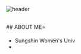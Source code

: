 ![header](https://capsule-render.vercel.app/api?type=slice&color=05022C&height=300&section=footer&text=LeeMinHyeong&fontSize=90&fontAlign=60&fontAlignY=75&fontColor=FFD966)

<br/>
## ABOUT ME⭐
<br/>

- Sungshin Women's Univ
- 
